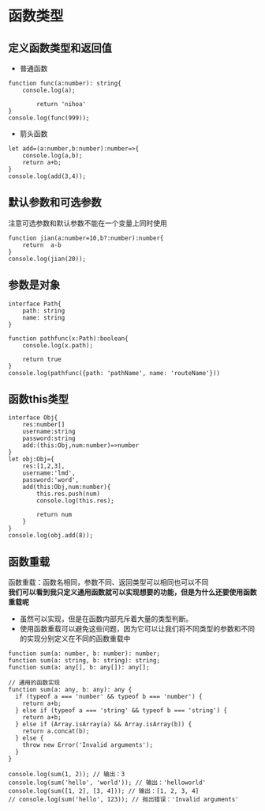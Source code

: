 # 函数类型

## 定义函数类型和返回值
- 普通函数
```
function func(a:number): string{
    console.log(a);
    
        return 'nihoa'
}
console.log(func(999));
```

- 箭头函数
```
let add=(a:number,b:number):number=>{
    console.log(a,b);
    return a+b;
}
console.log(add(3,4));
```
## 默认参数和可选参数
注意可选参数和默认参数不能在一个变量上同时使用
```
function jian(a:number=10,b?:number):number{
    return  a-b
}
console.log(jian(20));
```

## 参数是对象
```
interface Path{
    path: string
    name: string
}
 
function pathfunc(x:Path):boolean{
    console.log(x.path);
    
    return true
}
console.log(pathfunc({path: 'pathName', name: 'routeName'}))
```

## 函数this类型
```
interface Obj{
    res:number[]
    username:string
    password:string
    add:(this:Obj,num:number)=>number
}
let obj:Obj={
    res:[1,2,3],
    username:'lmd',
    password:'word',
    add(this:Obj,num:number){
        this.res.push(num)
        console.log(this.res);
        
        return num
    }
}
console.log(obj.add(8));
```

## 函数重载
函数重载：函数名相同，参数不同、返回类型可以相同也可以不同  
**我们可以看到我只定义通用函数就可以实现想要的功能，但是为什么还要使用函数重载呢**  
- 虽然可以实现，但是在函数内部充斥着大量的类型判断。  
- 使用函数重载可以避免这些问题，因为它可以让我们将不同类型的参数和不同的实现分别定义在不同的函数重载中
```
function sum(a: number, b: number): number;
function sum(a: string, b: string): string;
function sum(a: any[], b: any[]): any[];

// 通用的函数实现
function sum(a: any, b: any): any {
  if (typeof a === 'number' && typeof b === 'number') {
    return a+b;
  } else if (typeof a === 'string' && typeof b === 'string') {
    return a+b;
  } else if (Array.isArray(a) && Array.isArray(b)) {
    return a.concat(b);
  } else {
    throw new Error('Invalid arguments');
  }
}

console.log(sum(1, 2)); // 输出：3
console.log(sum('hello', 'world')); // 输出：'helloworld'
console.log(sum([1, 2], [3, 4])); // 输出：[1, 2, 3, 4]
// console.log(sum('hello', 123)); // 抛出错误：'Invalid arguments'
```